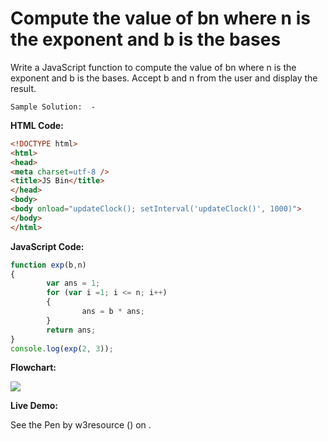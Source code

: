 # Compute the value of bn where n is the exponent and b is the bases

Write a JavaScript function to compute the value of bn where n is the exponent and b is the bases. Accept b and n from the user and display the result.

```
Sample Solution:  -
```

**HTML Code:**

```html
<!DOCTYPE html>
<html>
<head>
<meta charset=utf-8 />
<title>JS Bin</title>
</head>
<body>
<body onload="updateClock(); setInterval('updateClock()', 1000)">  
</body>
</html>

```

**JavaScript Code:**

```js
function exp(b,n)
{
        var ans = 1;
        for (var i =1; i <= n; i++)
        {
                ans = b * ans;        
        }
        return ans;
}
console.log(exp(2, 3));

```

**Flowchart:**

![](https://www.w3resource.com/w3r_images/javascript-function-exercise-15.png)

**Live Demo:**

<section class="expand-codepen"><p data-height="380" data-theme-id="0" data-slug-hash="pWrOgL" data-default-tab="js,result" data-user="w3resource" data-embed-version="2" data-pen-title="JavaScript - Compute the value of bn where n is the exponent and b is the bases-function-ex- 15" data-editable="true" class="codepen">See the Pen by w3resource () on .</p><codepen></codepen></section>